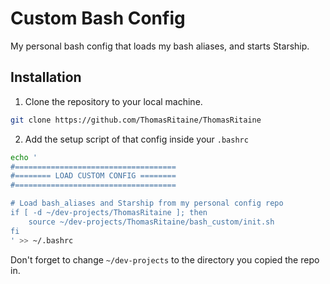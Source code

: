 # Custom Bash Config

My personal bash config that loads my bash aliases, and starts Starship.

## Installation

1. Clone the repository to your local machine.
```sh
git clone https://github.com/ThomasRitaine/ThomasRitaine
```

2. Add the setup script of that config inside your `.bashrc`
```sh
echo '
#====================================
#======== LOAD CUSTOM CONFIG ========
#====================================

# Load bash_aliases and Starship from my personal config repo
if [ -d ~/dev-projects/ThomasRitaine ]; then
    source ~/dev-projects/ThomasRitaine/bash_custom/init.sh
fi
' >> ~/.bashrc
```
Don't forget to change `~/dev-projects` to the directory you copied the repo in.
